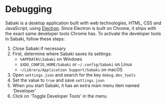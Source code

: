 # Debugging

Sabaki is a desktop application built with web technologies, HTML, CSS and JavaScript, using [Electron](http://electron.atom.io). Since Electron is built on Chrome, it ships with the exact same developer tools Chrome has. To activate the developer tools in Sabaki, follow these steps:

1. Close Sabaki if necessary
2. First, determine where Sabaki saves its settings:
    * `%APPDATA%\Sabaki` on Windows
    * `$XDG_CONFIG_HOME/Sabaki` or `~/.config/Sabaki` on Linux
    * `~/Library/Application Support/Sabaki` on macOS
3. Open `settings.json` and search for the key `debug.dev_tools`
4. Set the value to `true` and save `settings.json`
5. When you start Sabaki, it has an extra main menu item named 'Developer'
6. Click on 'Toggle Developer Tools' in the menu
